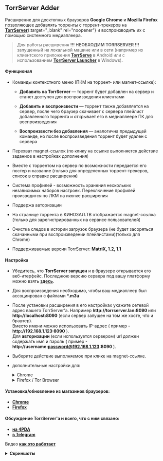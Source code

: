 ## TorrServer Adder  
Расширение для десктопных браузеров **Google Chrome** и **Mozilla Firefox** позволяющее добавлять торренты с торрент-трекеров на [**TorrServer**](https://github.com/YouROK/TorrServer){:target="_blank" rel="noopener"} и воспроизводить их с помощью системного медиаплеера.
> Для работы расширения **!!! НЕОБХОДИМ TORRSERVER !!!** запущенный на локальной машине или в сети (например из клиентского приложения [**TorrServe**](https://github.com/YouROK/TorrServe) в Android или с использованием [**TorrServer Launcher**](https://github.com/Noperkot/TSL) в Windows).  

#### Функционал
- Команды контекстного меню (ПКМ на торрент- или магнет-ссылке):  
  - **Добавить на TorrServer** — торрент будет добавлен на сервер и станет доступен для воспроизведения клиентами  

  - **Добавить и воспроизвести** — торрент также добавляется на сервер, после чего браузер скачивает с сервера плейлист добавленного торрента и открывает его в медиаплеере ПК для воспроизведения  

  - **Воспроизвести без добавления** — аналогична предыдущей команде, но после воспроизведения торрент будет удален с сервера   

- Перехват magnet-ссылок (по клику на ссылке выполняется действие заданное в настройках дополнения)  
- Вместе с торрентом на сервер по возможности передается его постер и название (только для определенных торрент-трекеров, список в справке расширения)  
- Система профилей - возможность хранения нескольких независимых наборов настроек. Переключение профилей производится по ЛКМ на иконке расширения  
- Поддержа авторизации  
- На странице торрента в КИНОЗАЛ.ТВ отображается magnet-ссылка (только для зарегистрированных на сервисе пользователей)  
- Очистка следов в истории загрузок браузера (не будет засоряться скачанными при воспроизведении плейлистами)(только для Chrome)  
- Поддерживаемые версии TorrServer: **MatriX, 1.2, 1.1**  

#### Настройка  
-   Убедитесь, что **TorrServer запущен** и в браузере открывается его веб-итерфейс. Последнюю версию сервера под вашу платформу можно взять  [**здесь**](https://github.com/YouROK/TorrServer/releases/latest).  
-   Для воспроизведения необходимо, чтобы ваш медиаплеер был ассоциирован с файлами **\*.m3u**  
-   После установки расширения в его настройках укажите сетевой адрес вашего TorrServer'а. Например  **http:<area>//torrserver.lan:8090**  или  **http:<area>//localhost:8090**  (если сервер запущен на том же хосте, что и браузер).  
    Вместо имени можно использовать IP-адрес ( пример -  **http:<area>//192.168.1.123:8090**  ).  
    Для **авторизации** (если используется сервером) url должен содержать имя и пароль ( пример -  **http:<area>//username:password@192.168.1.123:8090**  ).  
-   Выберите действие выполняемое при клике на magnet-ссылке.  

-  дополнительные настройки для:

	<details><summary>Chrome</summary>
	
	- Флаг очистки списка загрузок устанавливать  **только после того, как вы убедитесь, что при воспроизведении плеер подхватывает плейлист без запроса браузера**  (при включенной опции будет невозможно выполнить следующий пункт)
	
	- Чтобы при воспроизведении браузер каждый раз не запрашивал подтверждение на открытие файла плейлиста после первой загрузки(воспроизведения) необходимо в списке закачек браузера из контекстного меню (ПКМ на скачанном  **.m3u**  файле) выбрать пункт  **"Всегда открывать файлы этого типа"**  (местонахождение этой опции может варьироваться в зависимости от версии браузера)
	
	</details>

	<details><summary>Firefox / Tor Browser</summary>

	-   Чтобы при воспроизведении браузер каждый раз не запрашивал подтверждение на открытие файла плейлиста **необходимо установить дополнение [InlineDisposition Reloaded](https://addons.mozilla.org/firefox/addon/inlinedisposition-reloaded/)**. Первые пару раз браузер все же может запросить подтверждение — согласиться. Или спросить в каком приложении открыть файл — выбрать ваш медиаплеер.
	
		<details><summary>только для Tor Browser</summary>
	
		-   В качестве адреса TorrServer необходимо указывать **IP-адрес**.
		
		-   Нужно отключить прокси для торрсервера (иначе браузер будет пытаться подключиться к серверу через tor). В браузере перейти на страницу **about:config** (вставить в адресную строку), в строке поиска ввести **network.proxy.no_proxies_on** -> задать IP-адрес вашего TorrServer (**x.x.x.x** для адреса в сети или **127.0.0.1** если сервер работает на том же хосте, что и браузер). После этой операции в браузере должен стать доступен веб-интерфейс сервера (**http:<area>//x.x.x.x:8090**)
		
		</details>
		
	</details>

#### Установка/обновление из магазинов браузеров:
-   [**Chrome**](https://chrome.google.com/webstore/detail/torrserver-adder/ihphookhabmjbgccflngglmidjloeefg)  
-   [**Firefox**](https://addons.mozilla.org/firefox/addon/torrserver-adder)

#### Обсуждение TorrServer'а и всего, что с ним связано:

-   [**на 4PDA**](https://4pda.to/forum/index.php?showtopic=889960)
-   [**в Telegram**](https://t.me/TorrServe)

Видео [**как это работает**](https://www.youtube.com/watch?v=7e5mwleqxvM)

<details><summary><b>Скриншоты</b></summary>  

***
![](/screenshots/screen1.jpg?raw=true)  
***
![](/screenshots/screen2.jpg?raw=true)  
***
![](/screenshots/screen3.png?raw=true)  
***
</details>
